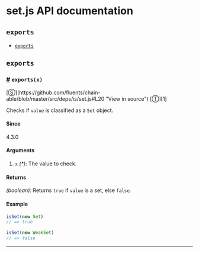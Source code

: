 # set.js API documentation

<!-- div class="toc-container" -->

<!-- div -->

## `exports`
* <a href="#exports">`exports`</a>

<!-- /div -->

<!-- /div -->

<!-- div class="doc-container" -->

<!-- div -->

## `exports`

<!-- div -->

<h3 id="exports"><a href="#exports">#</a>&nbsp;<code>exports(x)</code></h3>
[&#x24C8;](https://github.com/fluents/chain-able/blob/master/src/deps/is/set.js#L20 "View in source") [&#x24C9;][1]

Checks if `value` is classified as a `Set` object.

#### Since
4.3.0

#### Arguments
1. `x` *(&#42;)*: The value to check.

#### Returns
*(boolean)*: Returns `true` if `value` is a set, else `false`.

#### Example
```js
isSet(new Set)
// => true

isSet(new WeakSet)
// => false
```
---

<!-- /div -->

<!-- /div -->

<!-- /div -->

 [1]: #exports "Jump back to the TOC."
